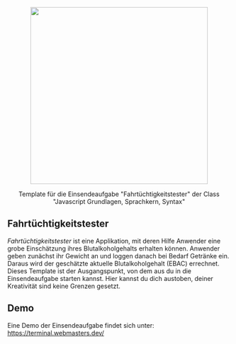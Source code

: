 <p align="center"><a href="https://www.webmasters-fernakademie.de"><img src="https://www.webmasters-fernakademie.de/images/wfa_img/logo-wfa.png?1571290125" width="400"></a></p>
<p align="center">
Template für die Einsendeaufgabe "Fahrtüchtigkeitstester" der Class "Javascript Grundlagen, Sprachkern, Syntax"
</p>

## Fahrtüchtigkeitstester
*Fahrtüchtigkeitstester* ist eine Applikation, mit deren Hilfe Anwender eine grobe Einschätzung ihres Blutalkoholgehalts erhalten können. Anwender geben zunächst ihr Gewicht an und loggen danach bei Bedarf Getränke ein. Daraus wird der geschätzte aktuelle Blutalkoholgehalt (EBAC) errechnet. Dieses Template ist der Ausgangspunkt, von dem aus du in die Einsendeaufgabe starten kannst. Hier kannst du dich austoben, deiner Kreativität sind keine Grenzen gesetzt.

## Demo

Eine Demo der Einsendeaufgabe findet sich unter: <a href="https://terminal.webmasters.dev/">https://terminal.webmasters.dev/</a>
